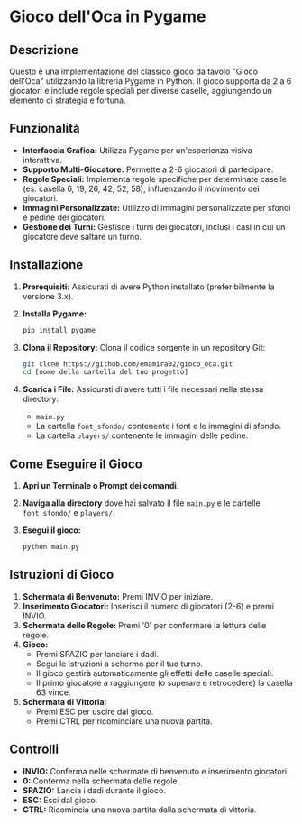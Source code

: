 # Gioco dell'Oca in Pygame

## Descrizione

Questo è una implementazione del classico gioco da tavolo "Gioco dell'Oca" utilizzando la libreria Pygame in Python. Il gioco supporta da 2 a 6 giocatori e include regole speciali per diverse caselle, aggiungendo un elemento di strategia e fortuna.

## Funzionalità

*   **Interfaccia Grafica:**  Utilizza Pygame per un'esperienza visiva interattiva.
*   **Supporto Multi-Giocatore:** Permette a 2-6 giocatori di partecipare.
*   **Regole Speciali:** Implementa regole specifiche per determinate caselle (es. casella 6, 19, 26, 42, 52, 58), influenzando il movimento dei giocatori.
*   **Immagini Personalizzate:** Utilizzo di immagini personalizzate per sfondi e pedine dei giocatori.
*   **Gestione dei Turni:** Gestisce i turni dei giocatori, inclusi i casi in cui un giocatore deve saltare un turno.

## Installazione

1.  **Prerequisiti:** Assicurati di avere Python installato (preferibilmente la versione 3.x).

2.  **Installa Pygame:**

    ```bash
    pip install pygame
    ```

3.  **Clona il Repository:** Clona il codice sorgente in un repository Git:

    ```bash
    git clone https://github.com/emamira02/gioco_oca.git
    cd [nome della cartella del tuo progetto]
    ```

4.  **Scarica i File:** Assicurati di avere tutti i file necessari nella stessa directory:

    *   `main.py`
    *   La cartella `font_sfondo/` contenente i font e le immagini di sfondo.
    *   La cartella `players/` contenente le immagini delle pedine.

## Come Eseguire il Gioco

1.  **Apri un Terminale o Prompt dei comandi.**
2.  **Naviga alla directory** dove hai salvato il file `main.py` e le cartelle `font_sfondo/` e `players/`.
3.  **Esegui il gioco:**

    ```bash
    python main.py
    ```

## Istruzioni di Gioco

1.  **Schermata di Benvenuto:** Premi INVIO per iniziare.
2.  **Inserimento Giocatori:** Inserisci il numero di giocatori (2-6) e premi INVIO.
3.  **Schermata delle Regole:** Premi '0' per confermare la lettura delle regole.
4.  **Gioco:**
    *   Premi SPAZIO per lanciare i dadi.
    *   Segui le istruzioni a schermo per il tuo turno.
    *   Il gioco gestirà automaticamente gli effetti delle caselle speciali.
    *   Il primo giocatore a raggiungere (o superare e retrocedere) la casella 63 vince.
5.  **Schermata di Vittoria:**
    *   Premi ESC per uscire dal gioco.
    *   Premi CTRL per ricominciare una nuova partita.

## Controlli

*   **INVIO:** Conferma nelle schermate di benvenuto e inserimento giocatori.
*   **0:** Conferma nella schermata delle regole.
*   **SPAZIO:** Lancia i dadi durante il gioco.
*   **ESC:** Esci dal gioco.
*   **CTRL:** Ricomincia una nuova partita dalla schermata di vittoria.